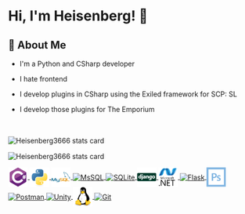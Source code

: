 # Hi, I'm Heisenberg! 👋

## 🚀 About Me


- I'm a Python and CSharp developer

- I hate frontend

- I develop plugins in CSharp using the Exiled framework for SCP: SL

- I develop those plugins for The Emporium

<p>&nbsp;

<img align="center" src="https://github-readme-stats.vercel.app/api?username=Heisenberg3666&show_icons=true&theme=github_dark" alt="Heisenberg3666 stats card" /></p>

<p>

<img align="center" src="https://github-readme-stats.vercel.app/api/top-langs?username=Heisenberg3666&theme=github_dark&layout=compact" alt="Heisenberg3666 stats card" /></p>

<a href="https://www.w3schools.com/cs/" target="blank">

<img align="center" src="https://raw.githubusercontent.com/devicons/devicon/master/icons/csharp/csharp-original.svg" alt="C#" height="40" width="40" />

</a>

<a href="https://www.python.org" target="blank">

<img align="center" src="https://raw.githubusercontent.com/devicons/devicon/master/icons/python/python-original.svg" alt="Python" height="40" width="40" />

</a>

<a href="https://www.mysql.com/" target="blank">

<img align="center" src="https://raw.githubusercontent.com/devicons/devicon/master/icons/mysql/mysql-original-wordmark.svg" alt="MySQL" height="40" width="40" />

</a>

<a href="https://www.microsoft.com/en-us/sql-server" target="blank">

<img align="center" src="https://www.svgrepo.com/show/303229/microsoft-sql-server-logo.svg" alt="MsSQL" height="40" width="40" />

</a>

<a href="https://www.sqlite.org/" target="blank">

<img align="center" src="https://www.vectorlogo.zone/logos/sqlite/sqlite-icon.svg" alt="SQLite" height="40" width="40" />

</a>

<a href="https://www.djangoproject.com/" target="blank">

<img align="center" src="https://raw.githubusercontent.com/devicons/devicon/master/icons/django/django-original.svg" alt="Django" height="40" width="40" />

</a>

<a href="https://dotnet.microsoft.com/" target="blank">

<img align="center" src="https://raw.githubusercontent.com/devicons/devicon/master/icons/dot-net/dot-net-original-wordmark.svg" alt="Dotnet" height="40" width="40" />

</a>

<a href="https://flask.palletsprojects.com/" target="blank">

<img align="center" src="https://www.vectorlogo.zone/logos/pocoo_flask/pocoo_flask-icon.svg" alt="Flask" height="40" width="40" />

</a>

<a href="https://www.photoshop.com/en" target="blank">

<img align="center" src="https://raw.githubusercontent.com/devicons/devicon/master/icons/photoshop/photoshop-line.svg" alt="Photoshop" height="40" width="40" />

</a>

<a href="https://postman.com" target="blank">

<img align="center" src="https://www.vectorlogo.zone/logos/getpostman/getpostman-icon.svg" alt="Postman" height="40" width="40" />

</a>

<a href="https://unity.com/" target="blank">

<img align="center" src="https://www.vectorlogo.zone/logos/unity3d/unity3d-icon.svg" alt="Unity" height="40" width="40" />

</a>

<a href="https://www.linux.org/" target="blank">

<img align="center" src="https://raw.githubusercontent.com/devicons/devicon/master/icons/linux/linux-original.svg" alt="Linux" height="40" width="40" />

</a>

<a href="https://git-scm.com/" target="blank">

<img align="center" src="https://www.vectorlogo.zone/logos/git-scm/git-scm-icon.svg" alt="Git" height="40" width="40" />

</a>
